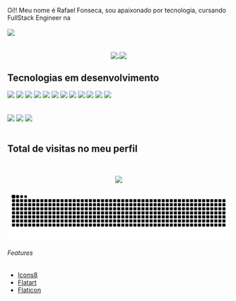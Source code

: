 Oi!! Meu nome é Rafael Fonseca, sou apaixonado por tecnologia, cursando FullStack Engineer na <br> <br> <img src="https://upload.wikimedia.org/wikipedia/commons/6/6c/Codecademy.svg" /> 
 <br> <br>
 
<p align="center">
  <a href="https://github.com/triskler/github-readme-stats">
    <img
      align="center"
      src="https://github-readme-stats.vercel.app/api/top-langs/?username=triskler&layout=compact&langs_count=7&theme=dracula"
    />
  </a>
  <a href="https://github.com/triskler/github-readme-stats">
    <img
      align="center"
      height="165"
      src="https://github-readme-stats.vercel.app/api?username=triskler&show_icons=true&theme=dracula&include_all_commits=true&count_private=true"
    />
  </a>
</p>
  






## Tecnologias em desenvolvimento
<div>
<img height="45em" src="https://user-images.githubusercontent.com/88354341/142721080-aff10711-8598-4e9a-9fbb-0aa23f85b072.png" />
<img height="45em" src="https://user-images.githubusercontent.com/88354341/142721192-e5b70c10-d72c-4b49-9129-4076cc8ec210.png" /> 
<img height="40em" src="https://cdn.jsdelivr.net/gh/devicons/devicon/icons/jupyter/jupyter-original-wordmark.svg" /> 
<img height="45em" src="https://user-images.githubusercontent.com/88354341/142721277-1e299101-1290-4707-a555-dcadc0a04d81.png" /> 
<img height="42em" src="https://cdn.jsdelivr.net/gh/devicons/devicon/icons/vscode/vscode-original-wordmark.svg" />
<img height="45em" src="https://user-images.githubusercontent.com/88354341/142721365-3e1b8a8f-92a2-45ac-b1bf-2372a179c1c9.png" />
<img height="45em" src="https://user-images.githubusercontent.com/88354341/142721791-e456e3e5-89fb-46ea-a9cd-52bec1dd8d76.png" />
<img height="45em" src="https://img.icons8.com/color/48/000000/javascript--v2.png" />
<img height="45em" src="https://user-images.githubusercontent.com/88354341/142722531-0d2e8b81-535a-4614-8956-df24df1cc7e3.png" />
<img height="40em" src="https://upload.wikimedia.org/wikipedia/commons/3/3f/Git_icon.svg" />
<img height="40em" src="https://user-images.githubusercontent.com/88354341/144519917-f39be6fc-af42-4509-ad19-2eda1cffedc7.png" />
<img height="45em" src="https://cdn.jsdelivr.net/gh/devicons/devicon/icons/canva/canva-original.svg" />
</div>

  <br>
  <br>

<div> 
  <a href = "mailto:contatofonseca.wutang@gmail.com"><img height="40em" src="https://user-images.githubusercontent.com/88354341/142720947-15e7a442-7ee6-48ab-847d-5bd22a384c2b.png" target="_blank"></a>
  <a href="https://www.linkedin.com/in/rafael-fonseca-6574822a" target="_blank"><img height="40em" src="https://user-images.githubusercontent.com/88354341/142720989-18904c87-b15c-4df9-83a1-c2062dd8f100.png" target="_blank"></a>
  <a href="https://www.codecademy.com/profiles/Triskler" target="_blank"><img height="40em" src="https://user-images.githubusercontent.com/88354341/142732566-d886ee3e-c5b5-4189-8e00-b44ce61093b4.png" target="_blank"/></a>
 </div>
 
 <br>
 
 <p align="center"> 

 ## Total de visitas no meu perfil 
 <br>
  
 <p align="center"> 
   <img alingn="center" src="https://profile-counter.glitch.me/triskler/count.svg" />
 </p>

 </p>
 



 ![Snake animation](https://github.com/triskler/triskler/blob/output/github-contribution-grid-snake.svg)
  
  <footer>
    <h6> Features </h6>
      <ul>    
        <li><a href="https://icons8.com/icon/tGvHBPJaKqEd/javascript" target="_blank">Icons8</a></li>
        <li><a href="https://www.iconfinder.com/Flatart" target="_blank">Flatart</a></li>
        <li><a href="https://www.flaticon.com" target="_blank">Flaticon</a></li>
  </footer>


<!---
triskler/triskler is a ✨ special ✨ repository because its `README.md` (this file) appears on your GitHub profile.
You can click the Preview link to take a look at your changes.
--->


